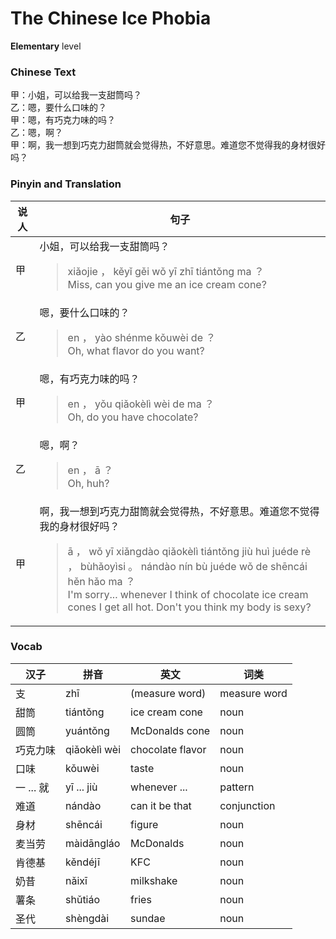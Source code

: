 # The Chinese Ice Phobia
**Elementary** level
### Chinese Text
甲：小姐，可以给我一支甜筒吗？<br />乙：嗯，要什么口味的？<br />甲：嗯，有巧克力味的吗？<br />乙：嗯，啊？<br />甲：啊，我一想到巧克力甜筒就会觉得热，不好意思。难道您不觉得我的身材很好吗？

### Pinyin and Translation
|说人|句子|
|----|----|
|甲|小姐，可以给我一支甜筒吗？<blockquote>xiǎojie ， kěyǐ gěi wǒ yī zhī tiántǒng ma ？<br />Miss, can you give me an ice cream cone?</blockquote>|
|乙|嗯，要什么口味的？<blockquote>en ， yào shénme kǒuwèi de ？<br />Oh, what flavor do you want?</blockquote>|
|甲|嗯，有巧克力味的吗？<blockquote>en ， yǒu qiǎokèlì wèi de ma ？<br />Oh, do you have chocolate?</blockquote>|
|乙|嗯，啊？<blockquote>en ， ā ？<br />Oh, huh?</blockquote>|
|甲|啊，我一想到巧克力甜筒就会觉得热，不好意思。难道您不觉得我的身材很好吗？<blockquote>ā ， wǒ yī xiǎngdào qiǎokèlì tiántǒng jiù huì juéde rè ， bùhǎoyìsi 。 nándào nín bù juéde wǒ de shēncái hěn hǎo ma ？<br />I'm sorry... whenever I think of chocolate ice cream cones I get all hot. Don't you think my body is sexy?</blockquote>|
### Vocab
|汉子|拼音|英文|词类|
|----|----|----|----|
|支|zhī|(measure word)|measure word|
|甜筒|tiántǒng|ice cream cone|noun|
|圆筒|yuántǒng|McDonalds cone|noun|
|巧克力味|qiǎokèlì wèi|chocolate flavor|noun|
|口味|kǒuwèi|taste|noun|
|一 ... 就|yī ... jiù|whenever ...|pattern|
|难道|nándào|can it be that|conjunction|
|身材|shēncái|figure|noun|
|麦当劳|màidāngláo|McDonalds|noun|
|肯德基|kěndéjī|KFC|noun|
|奶昔|nǎixī|milkshake|noun|
|薯条|shǔtiáo|fries|noun|
|圣代|shèngdài|sundae|noun|